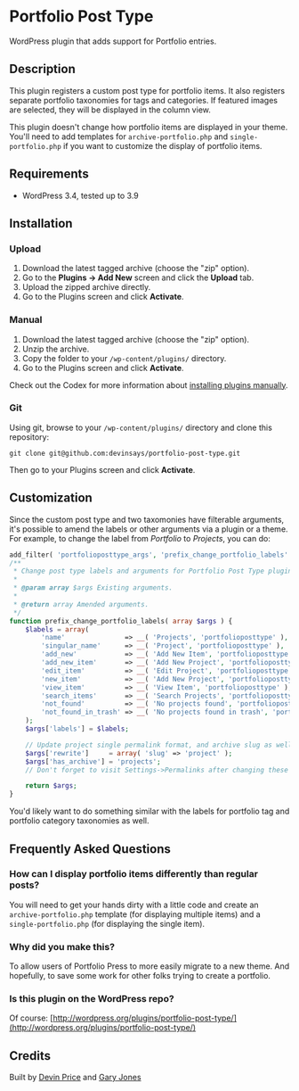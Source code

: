 # Portfolio Post Type

WordPress plugin that adds support for Portfolio entries.

## Description

This plugin registers a custom post type for portfolio items.  It also registers separate portfolio taxonomies for tags and categories.  If featured images are selected, they will be displayed in the column view.

This plugin doesn't change how portfolio items are displayed in your theme.  You'll need to add templates for `archive-portfolio.php` and `single-portfolio.php` if you want to customize the display of portfolio items.

## Requirements
* WordPress 3.4, tested up to 3.9

## Installation

### Upload

1. Download the latest tagged archive (choose the "zip" option).
2. Go to the __Plugins -> Add New__ screen and click the __Upload__ tab.
3. Upload the zipped archive directly.
4. Go to the Plugins screen and click __Activate__.

### Manual

1. Download the latest tagged archive (choose the "zip" option).
2. Unzip the archive.
3. Copy the folder to your `/wp-content/plugins/` directory.
4. Go to the Plugins screen and click __Activate__.

Check out the Codex for more information about [installing plugins manually](http://codex.wordpress.org/Managing_Plugins#Manual_Plugin_Installation).

### Git

Using git, browse to your `/wp-content/plugins/` directory and clone this repository:

`git clone git@github.com:devinsays/portfolio-post-type.git`

Then go to your Plugins screen and click __Activate__.

## Customization

Since the custom post type and two taxomonies have filterable arguments, it's possible to amend the labels or other arguments via a plugin or a theme. For example, to change the label from _Portfolio_ to _Projects_, you can do:

~~~php
add_filter( 'portfolioposttype_args', 'prefix_change_portfolio_labels' );
/**
 * Change post type labels and arguments for Portfolio Post Type plugin.
 *
 * @param array $args Existing arguments.
 *
 * @return array Amended arguments.
 */
function prefix_change_portfolio_labels( array $args ) {
	$labels = array(
		'name'               => __( 'Projects', 'portfolioposttype' ),
		'singular_name'      => __( 'Project', 'portfolioposttype' ),
		'add_new'            => __( 'Add New Item', 'portfolioposttype' ),
		'add_new_item'       => __( 'Add New Project', 'portfolioposttype' ),
		'edit_item'          => __( 'Edit Project', 'portfolioposttype' ),
		'new_item'           => __( 'Add New Project', 'portfolioposttype' ),
		'view_item'          => __( 'View Item', 'portfolioposttype' ),
		'search_items'       => __( 'Search Projects', 'portfolioposttype' ),
		'not_found'          => __( 'No projects found', 'portfolioposttype' ),
		'not_found_in_trash' => __( 'No projects found in trash', 'portfolioposttype' ),
	);
	$args['labels'] = $labels;

	// Update project single permalink format, and archive slug as well.
	$args['rewrite']     = array( 'slug' => 'project' );
	$args['has_archive'] = 'projects';
	// Don't forget to visit Settings->Permalinks after changing these to flush the rewrite rules.

	return $args;
}
~~~

You'd likely want to do something similar with the labels for portfolio tag and portfolio category taxonomies as well.

## Frequently Asked Questions

### How can I display portfolio items differently than regular posts?

You will need to get your hands dirty with a little code and create an `archive-portfolio.php` template (for displaying multiple items) and a `single-portfolio.php` (for displaying the single item).

### Why did you make this?

To allow users of Portfolio Press to more easily migrate to a new theme.  And hopefully, to save some work for other folks trying to create a portfolio.

### Is this plugin on the WordPress repo?

Of course: [http://wordpress.org/plugins/portfolio-post-type/](http://wordpress.org/plugins/portfolio-post-type/)

## Credits

Built by [Devin Price](http://www.wptheming.com/) and [Gary Jones](http://gamajo.com/)
